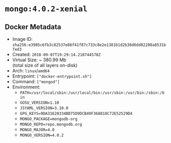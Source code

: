 # `mongo:4.0.2-xenial`

## Docker Metadata

- Image ID: `sha256:e3985c6fb3c82537e86f41f87c733c8e2e1381b1d2b38d6dd82208a8531bfed3`
- Created: `2018-09-07T19:29:14.218744578Z`
- Virtual Size: ~ 380.99 Mb  
  (total size of all layers on-disk)
- Arch: `linux`/`amd64`
- Entrypoint: `["docker-entrypoint.sh"]`
- Command: `["mongod"]`
- Environment:
  - `PATH=/usr/local/sbin:/usr/local/bin:/usr/sbin:/usr/bin:/sbin:/bin`
  - `GOSU_VERSION=1.10`
  - `JSYAML_VERSION=3.10.0`
  - `GPG_KEYS=9DA31620334BD75D9DCB49F368818C72E52529D4`
  - `MONGO_PACKAGE=mongodb-org`
  - `MONGO_REPO=repo.mongodb.org`
  - `MONGO_MAJOR=4.0`
  - `MONGO_VERSION=4.0.2`
